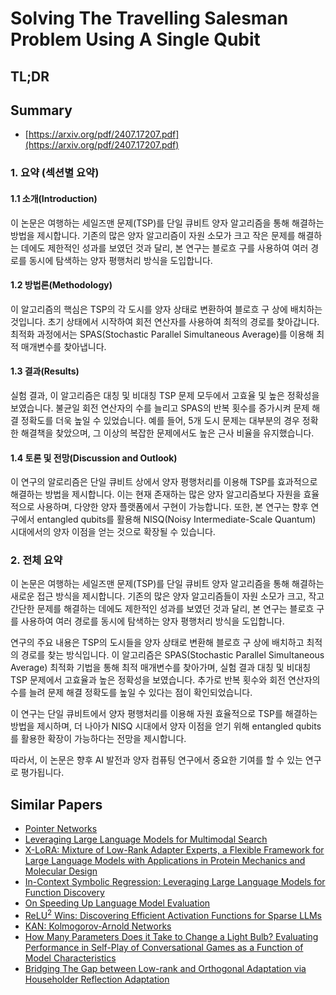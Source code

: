 # Solving The Travelling Salesman Problem Using A Single Qubit
## TL;DR
## Summary
- [https://arxiv.org/pdf/2407.17207.pdf](https://arxiv.org/pdf/2407.17207.pdf)

### 1. 요약 (섹션별 요약)

#### 1.1 소개(Introduction)
이 논문은 여행하는 세일즈맨 문제(TSP)를 단일 큐비트 양자 알고리즘을 통해 해결하는 방법을 제시합니다. 기존의 많은 양자 알고리즘이 자원 소모가 크고 작은 문제를 해결하는 데에도 제한적인 성과를 보였던 것과 달리, 본 연구는 블로흐 구를 사용하여 여러 경로를 동시에 탐색하는 양자 평행처리 방식을 도입합니다.

#### 1.2 방법론(Methodology)
이 알고리즘의 핵심은 TSP의 각 도시를 양자 상태로 변환하여 블로흐 구 상에 배치하는 것입니다. 초기 상태에서 시작하여 회전 연산자를 사용하여 최적의 경로를 찾아갑니다. 최적화 과정에서는 SPAS(Stochastic Parallel Simultaneous Average)를 이용해 최적 매개변수를 찾아냅니다.

#### 1.3 결과(Results)
실험 결과, 이 알고리즘은 대칭 및 비대칭 TSP 문제 모두에서 고효율 및 높은 정확성을 보였습니다. 불균일 회전 연산자의 수를 늘리고 SPAS의 반복 횟수를 증가시켜 문제 해결 정확도를 더욱 높일 수 있었습니다. 예를 들어, 5개 도시 문제는 대부분의 경우 정확한 해결책을 찾았으며, 그 이상의 복잡한 문제에서도 높은 근사 비율을 유지했습니다.

#### 1.4 토론 및 전망(Discussion and Outlook)
이 연구의 알로리즘은 단일 큐비트 상에서 양자 평행처리를 이용해 TSP를 효과적으로 해결하는 방법을 제시합니다. 이는 현재 존재하는 많은 양자 알고리즘보다 자원을 효율적으로 사용하며, 다양한 양자 플랫폼에서 구현이 가능합니다. 또한, 본 연구는 향후 연구에서 entangled qubits를 활용해 NISQ(Noisy Intermediate-Scale Quantum) 시대에서의 양자 이점을 얻는 것으로 확장될 수 있습니다.

### 2. 전체 요약

이 논문은 여행하는 세일즈맨 문제(TSP)를 단일 큐비트 양자 알고리즘을 통해 해결하는 새로운 접근 방식을 제시합니다. 기존의 많은 양자 알고리즘들이 자원 소모가 크고, 작고 간단한 문제를 해결하는 데에도 제한적인 성과를 보였던 것과 달리, 본 연구는 블로흐 구를 사용하여 여러 경로를 동시에 탐색하는 양자 평행처리 방식을 도입합니다.

연구의 주요 내용은 TSP의 도시들을 양자 상태로 변환해 블로흐 구 상에 배치하고 최적의 경로를 찾는 방식입니다. 이 알고리즘은 SPAS(Stochastic Parallel Simultaneous Average) 최적화 기법을 통해 최적 매개변수를 찾아가며, 실험 결과 대칭 및 비대칭 TSP 문제에서 고효율과 높은 정확성을 보였습니다. 추가로 반복 횟수와 회전 연산자의 수를 늘려 문제 해결 정확도를 높일 수 있다는 점이 확인되었습니다.

이 연구는 단일 큐비트에서 양자 평행처리를 이용해 자원 효율적으로 TSP를 해결하는 방법을 제시하며, 더 나아가 NISQ 시대에서 양자 이점을 얻기 위해 entangled qubits를 활용한 확장이 가능하다는 전망을 제시합니다. 

따라서, 이 논문은 향후 AI 발전과 양자 컴퓨팅 연구에서 중요한 기여를 할 수 있는 연구로 평가됩니다.

## Similar Papers
- [Pointer Networks](1506.03134.md)
- [Leveraging Large Language Models for Multimodal Search](2404.15790.md)
- [X-LoRA: Mixture of Low-Rank Adapter Experts, a Flexible Framework for Large Language Models with Applications in Protein Mechanics and Molecular Design](2402.07148.md)
- [In-Context Symbolic Regression: Leveraging Large Language Models for Function Discovery](2404.19094.md)
- [On Speeding Up Language Model Evaluation](2407.06172.md)
- [ReLU$^2$ Wins: Discovering Efficient Activation Functions for Sparse LLMs](2402.03804.md)
- [KAN: Kolmogorov-Arnold Networks](2404.19756.md)
- [How Many Parameters Does it Take to Change a Light Bulb? Evaluating Performance in Self-Play of Conversational Games as a Function of Model Characteristics](2406.14051.md)
- [Bridging The Gap between Low-rank and Orthogonal Adaptation via Householder Reflection Adaptation](2405.17484.md)
